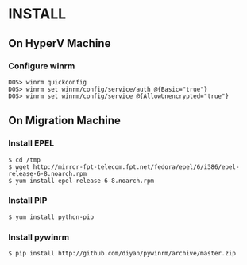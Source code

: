 INSTALL
=======

On HyperV Machine
-----------------
### Configure winrm
	DOS> winrm quickconfig
	DOS> winrm set winrm/config/service/auth @{Basic="true"}
	DOS> winrm set winrm/config/service @{AllowUnencrypted="true"}


On Migration Machine
--------------------
### Install EPEL
	$ cd /tmp
	$ wget http://mirror-fpt-telecom.fpt.net/fedora/epel/6/i386/epel-release-6-8.noarch.rpm
	$ yum install epel-release-6-8.noarch.rpm


### Install PIP
	$ yum install python-pip


### Install pywinrm
	$ pip install http://github.com/diyan/pywinrm/archive/master.zip 
